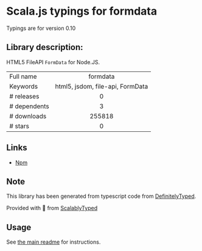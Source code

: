 
# Scala.js typings for formdata

Typings are for version 0.10

## Library description:
HTML5 FileAPI `FormData` for Node.JS.

|                    |                 |
| ------------------ | :-------------: |
| Full name          | formdata |
| Keywords           | html5, jsdom, file-api, FormData |
| # releases         | 0 |
| # dependents       | 3 |
| # downloads        | 255818 |
| # stars            | 0 |

## Links
- [Npm](https://www.npmjs.com/package/formdata)
    


## Note
This library has been generated from typescript code from [DefinitelyTyped](https://definitelytyped.org).

Provided with :purple_heart: from [ScalablyTyped](https://github.com/oyvindberg/ScalablyTyped)

## Usage
See [the main readme](../../readme.md) for instructions.


